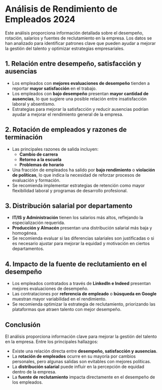 # Análisis de Rendimiento de Empleados 2024

Este análisis proporciona información detallada sobre el desempeño, rotación, salarios y fuentes de reclutamiento en la empresa. Los datos se han analizado para identificar patrones clave que pueden ayudar a mejorar la gestión del talento y optimizar estrategias empresariales.

## 1. Relación entre desempeño, satisfacción y ausencias

- Los empleados con **mejores evaluaciones de desempeño** tienden a reportar **mayor satisfacción** en el trabajo.
- Los empleados con **bajo desempeño** presentan **mayor cantidad de ausencias**, lo que sugiere una posible relación entre insatisfacción laboral y absentismo.
- Estrategias para mejorar la satisfacción y reducir ausencias podrían ayudar a mejorar el rendimiento general de la empresa.

## 2. Rotación de empleados y razones de terminación

- Las principales razones de salida incluyen:
  - **Cambio de carrera**
  - **Retorno a la escuela**
  - **Problemas de horario**
- Una fracción de empleados ha salido por **bajo rendimiento** o **violación de políticas**, lo que indica la necesidad de reforzar procesos de evaluación y formación.
- Se recomienda implementar estrategias de retención como mayor flexibilidad laboral y programas de desarrollo profesional.

## 3. Distribución salarial por departamento

- **IT/IS y Administración** tienen los salarios más altos, reflejando la especialización requerida.
- **Producción y Almacén** presentan una distribución salarial más baja y homogénea.
- Se recomienda evaluar si las diferencias salariales son justificadas o si es necesario ajustar para mejorar la equidad y motivación en ciertos departamentos.

## 4. Impacto de la fuente de reclutamiento en el desempeño

- Los empleados contratados a través de **LinkedIn e Indeed** presentan mejores evaluaciones de desempeño.
- Las contrataciones por **referencia de empleado** o **búsqueda en Google** muestran mayor variabilidad en el rendimiento.
- Se recomienda optimizar la estrategia de reclutamiento, priorizando las plataformas que atraen talento con mejor desempeño.

## Conclusión

El análisis proporciona información clave para mejorar la gestión del talento en la empresa. Entre los principales hallazgos:
- Existe una relación directa entre **desempeño, satisfacción y ausencias**.
- La **rotación de empleados** ocurre en su mayoría por cambios personales, pero algunas salidas son evitables con mejores políticas.
- La **distribución salarial** puede influir en la percepción de equidad dentro de la empresa.
- La **fuente de reclutamiento** impacta directamente en el desempeño de los empleados.

